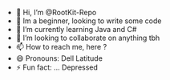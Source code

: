 - 👋 Hi, I’m @RootKit-Repo
- 👀 Im a beginner, looking to write some code
- 🌱 I’m currently learning Java and C#
- 💞️ I’m looking to collaborate on anything tbh
- 📫 How to reach me, here ?
- 😄 Pronouns: Dell Latitude
- ⚡ Fun fact: ... Depressed

<!---
RootKit-Repo/RootKit-Repo is a ✨ special ✨ repository because its `README.md` (this file) appears on your GitHub profile.
You can click the Preview link to take a look at your changes.
--->
